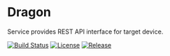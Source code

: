# Dragon

Service provides REST API interface for target device.

[![Build Status][travis-badge]][travis-link]
[![License][license-badge]][license-link]
[![Release][release-badge]][release-link]

[travis-badge]:     https://travis-ci.org/pashinov/dragon.svg?branch=develop
[travis-link]:      https://travis-ci.org/pashinov/dragon
[license-badge]:    https://img.shields.io/badge/license-MIT-blue.svg
[license-link]:     https://github.com/pashinov/dragon/blob/develop/LICENSE
[release-badge]:    https://img.shields.io/badge/release-v0.1.1-blue.svg
[release-link]:     https://github.com/pashinov/dragon/releases
